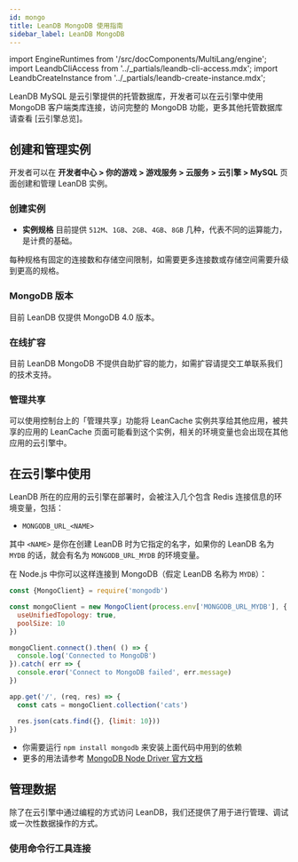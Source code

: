 ```yaml
---
id: mongo
title: LeanDB MongoDB 使用指南
sidebar_label: LeanDB MongoDB
---
```


import EngineRuntimes from '/src/docComponents/MultiLang/engine';
import LeandbCliAccess from '../_partials/leandb-cli-access.mdx';
import LeandbCreateInstance from '../_partials/leandb-create-instance.mdx';

LeanDB MySQL 是云引擎提供的托管数据库，开发者可以在云引擎中使用 MongoDB 客户端类库连接，访问完整的 MongoDB 功能，更多其他托管数据库请查看 [云引擎总览]。

## 创建和管理实例
开发者可以在 **开发者中心 > 你的游戏 > 游戏服务 > 云服务 > 云引擎 > MySQL** 页面创建和管理 LeanDB 实例。

### 创建实例

<LeandbCreateInstance>

- **实例规格** 目前提供 `512M`、`1GB`、`2GB`、`4GB`、`8GB` 几种，代表不同的运算能力，是计费的基础。

每种规格有固定的连接数和存储空间限制，如需要更多连接数或存储空间需要升级到更高的规格。

</LeandbCreateInstance>

### MongoDB 版本

目前 LeanDB 仅提供 MongoDB 4.0 版本。

### 在线扩容

目前 LeanDB MongoDB 不提供自助扩容的能力，如需扩容请提交工单联系我们的技术支持。

### 管理共享

可以使用控制台上的「管理共享」功能将 LeanCache 实例共享给其他应用，被共享的应用的 LeanCache 页面可能看到这个实例，相关的环境变量也会出现在其他应用的云引擎中。

## 在云引擎中使用

LeanDB 所在的应用的云引擎在部署时，会被注入几个包含 Redis 连接信息的环境变量，包括：

- `MONGODB_URL_<NAME>`

其中 `<NAME>` 是你在创建 LeanDB 时为它指定的名字，如果你的 LeanDB 名为 `MYDB` 的话，就会有名为 `MONGODB_URL_MYDB` 的环境变量。

<EngineRuntimes>
<TabItem value='nodejs'>

在 Node.js 中你可以这样连接到 MongoDB（假定 LeanDB 名称为 `MYDB`）：

```js title='app.js'
const {MongoClient} = require('mongodb')

const mongoClient = new MongoClient(process.env['MONGODB_URL_MYDB'], {
  useUnifiedTopology: true,
  poolSize: 10
})

mongoClient.connect().then( () => {
  console.log('Connected to MongoDB')
}).catch( err => {
  console.eror('Connect to MongoDB failed', err.message)
})

app.get('/', (req, res) => {
  const cats = mongoClient.collection('cats')

  res.json(cats.find({}, {limit: 10}))
})
```

- 你需要运行 `npm install mongodb` 来安装上面代码中用到的依赖
- 更多的用法请参考 [MongoDB Node Driver 官方文档](https://docs.mongodb.com/drivers/node/)

</TabItem>
</EngineRuntimes>

## 管理数据
除了在云引擎中通过编程的方式访问 LeanDB，我们还提供了用于进行管理、调试或一次性数据操作的方式。

### 使用命令行工具连接

<LeandbCliAccess />
